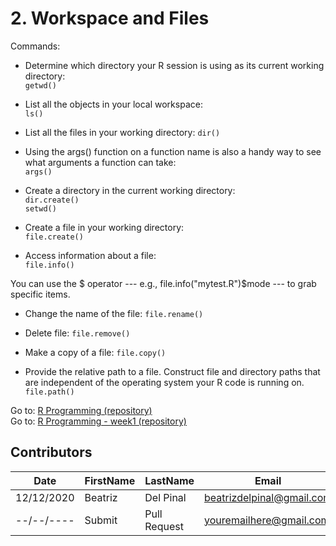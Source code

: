 # 2. Workspace and Files

Commands:
* Determine which directory your R session is using as its current working directory:  
```getwd()```

* List all the objects in your local workspace:  
```ls()```

* List all the files in your working directory:
```dir()```

* Using the args() function on a function name is also a handy way to see what arguments a function can take:  
```args()```

* Create a directory in the current working directory:  
```dir.create()```  
```setwd()```

* Create a file in your working directory:  
```file.create()```

* Access information about a file:  
```file.info()```

You can use the $ operator --- e.g., file.info("mytest.R")$mode --- to grab specific items.

* Change the name of the file:
```file.rename()```

* Delete file:
```file.remove()```

* Make a copy of a file:
```file.copy()```

* Provide the relative path to a file. Construct file and directory paths that are independent of the operating system your R code is running on. 
```file.path()```

Go to: [R Programming (repository)](https://github.com/bea314/datasciencecoursera/tree/main/2_R%20Programming)  
Go to: [R Programming - week1 (repository)](https://github.com/bea314/datasciencecoursera/tree/main/2_R%20Programming/week%201)

## Contributors
Date | FirstName | LastName | Email
--- | --- | --- | ---
12/12/2020 | Beatriz |  Del Pinal |  <beatrizdelpinal@gmail.com>
--/--/---- | Submit |  Pull Request | <youremailhere@gmail.com>
